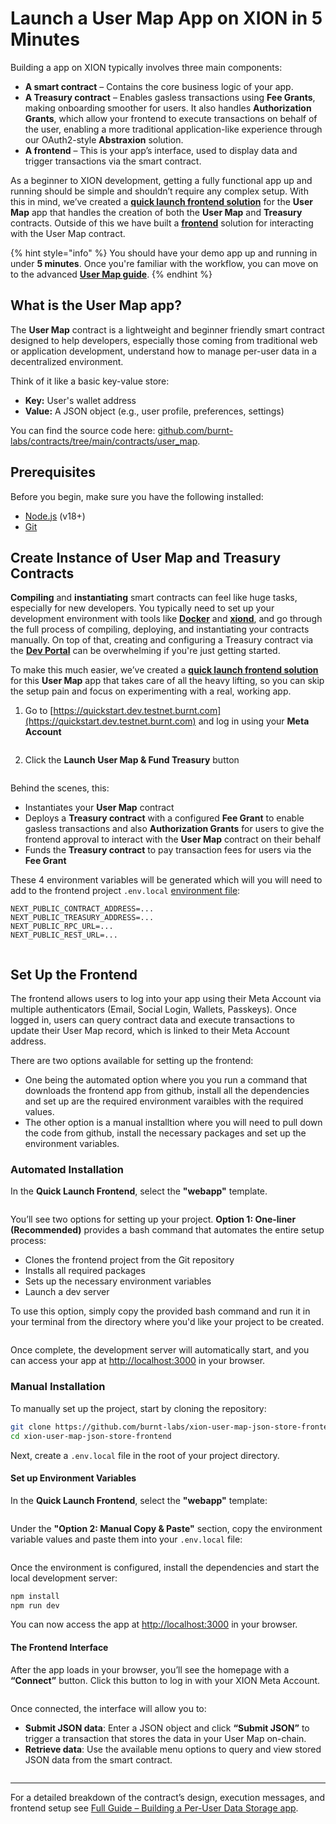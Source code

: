 # Launch a User Map App on XION in 5 Minutes

Building a app on XION typically involves three main components:

* **A smart contract** – Contains the core business logic of your app.
* **A Treasury contract** – Enables gasless transactions using **Fee Grants**, making onboarding smoother for users. It also handles **Authorization Grants**, which allow your frontend to execute transactions on behalf of the user, enabling a more traditional application-like experience through our OAuth2-style **Abstraxion** solution.
* **A frontend** – This is your app’s interface, used to display data and trigger transactions via the smart contract.

As a beginner to XION development, getting a fully functional app up and running should be simple and shouldn’t require any complex setup. With this in mind, we’ve created a [**quick launch frontend solution**](https://quickstart.dev.testnet.burnt.com) for the **User Map** app that handles the creation of both the **User Map** and **Treasury** contracts. Outside of this we have built a [**frontend**](https://github.com/burnt-labs/xion-user-map-json-store-frontend) solution for interacting with the User Map contract.

{% hint style="info" %}
You should have your demo app up and running in under **5 minutes**. Once you're familiar with the workflow, you can move on to the advanced [**User Map guide**](../../learn-and-build/use-cases/building-a-per-user-data-storage-dapp.md).
{% endhint %}

## What is the User Map app?

The **User Map** contract is a lightweight and beginner friendly smart contract designed to help developers, especially those coming from traditional web or application development, understand how to manage per-user data in a decentralized environment.

Think of it like a basic key-value store:

* **Key:** User's wallet address
* **Value:** A JSON object (e.g., user profile, preferences, settings)

You can find the source code here: [github.com/burnt-labs/contracts/tree/main/contracts/user\_map](https://github.com/burnt-labs/contracts/tree/main/contracts/user_map).

## Prerequisites

Before you begin, make sure you have the following installed:

* [Node.js](https://nodejs.org) (v18+)
* [Git](https://git-scm.com)

## Create Instance of User Map and Treasury Contracts

**Compiling** and **instantiating** smart contracts can feel like huge tasks, especially for new developers. You typically need to set up your development environment with tools like [**Docker**](https://docs.burnt.com/xion/developers/xion-quick-start/setup-local-environment/installation-prerequisites-setup-local-environment#docker) and [**xiond**](https://docs.burnt.com/xion/developers/xion-quick-start/setup-local-environment/installation-prerequisites-setup-local-environment#xiond), and go through the full process of compiling, deploying, and instantiating your contracts manually. On top of that, creating and configuring a Treasury contract via the [**Dev Portal**](https://dev.testnet.burnt.com) can be overwhelming if you're just getting started.

To make this much easier, we’ve created a [**quick launch frontend solution**](https://quickstart.dev.testnet.burnt.com) for this **User Map** app that takes care of all the heavy lifting, so you can skip the setup pain and focus on experimenting with a real, working app.

1. Go to [https://quickstart.dev.testnet.burnt.com](https://quickstart.dev.testnet.burnt.com) and log in using your **Meta Account**

<figure><img src="../../../.gitbook/assets/image (81).png" alt=""><figcaption></figcaption></figure>

2. Click the **Launch User Map & Fund Treasury** button

<figure><img src="../../../.gitbook/assets/image (78).png" alt=""><figcaption></figcaption></figure>

Behind the scenes, this:

* Instantiates your **User Map** contract
* Deploys a **Treasury contract** with a configured **Fee Grant** to enable gasless transactions and also **Authorization Grants** for users to give the frontend approval to interact with the **User Map** contract on their behalf
* Funds the **Treasury contract** to pay transaction fees for users via the **Fee Grant**

These 4 environment variables will be generated which will you will need to add to the frontend project `.env.local` [environment file](launch-a-user-map-dapp-on-xion-in-5-minutes.md#set-up-environment-variables):

```env
NEXT_PUBLIC_CONTRACT_ADDRESS=...
NEXT_PUBLIC_TREASURY_ADDRESS=...
NEXT_PUBLIC_RPC_URL=...
NEXT_PUBLIC_REST_URL=...
```

<figure><img src="../../../.gitbook/assets/image (66).png" alt=""><figcaption></figcaption></figure>

## Set Up the Frontend

The frontend allows users to log into your app using their Meta Account via multiple authenticators (Email, Social Login, Wallets, Passkeys). Once logged in, users can query contract data and execute transactions to update their User Map record, which is linked to their Meta Account address.

There are two options available for setting up the frontend:

* One being the automated option where you you run a command that downloads the frontend app from github, install all the dependencies and set up are the required environment varaibles with the required values.
* The other option is a manual installtion where you will need to pull down the code from github, install the necessary packages and set up the environment variables.



### Automated Installation

In the **Quick Launch Frontend**, select the **"webapp"** template.

<figure><img src="../../../.gitbook/assets/image (80).png" alt=""><figcaption></figcaption></figure>

You’ll see two options for setting up your project. **Option 1: One-liner (Recommended)** provides a bash command that automates the entire setup process:

* Clones the frontend project from the Git repository
* Installs all required packages
* Sets up the necessary environment variables
* Launch a dev server

To use this option, simply copy the provided bash command and run it in your terminal from the directory where you'd like your project to be created.

<figure><img src="../../../.gitbook/assets/image (74).png" alt=""><figcaption></figcaption></figure>

Once complete, the development server will automatically start, and you can access your app at [http://localhost:3000](http://localhost:3000) in your browser.



### Manual Installation

To manually set up the project, start by cloning the repository:

```bash
git clone https://github.com/burnt-labs/xion-user-map-json-store-frontend
cd xion-user-map-json-store-frontend
```

Next, create a `.env.local` file in the root of your project directory.

#### Set up Environment Variables

In the **Quick Launch Frontend**, select the **"webapp"** template:

<figure><img src="../../../.gitbook/assets/image (80).png" alt=""><figcaption></figcaption></figure>

Under the **"Option 2: Manual Copy & Paste"** section, copy the environment variable values and paste them into your `.env.local` file:

<figure><img src="../../../.gitbook/assets/image (79).png" alt=""><figcaption></figcaption></figure>

Once the environment is configured, install the dependencies and start the local development server:

```bash
npm install
npm run dev
```

You can now access the app at [http://localhost:3000](http://localhost:3000) in your browser.

#### The Frontend Interface

After the app loads in your browser, you’ll see the homepage with a **“Connect”** button. Click this button to log in with your XION Meta Account.

<figure><img src="../../../.gitbook/assets/image (67).png" alt=""><figcaption></figcaption></figure>

Once connected, the interface will allow you to:

* **Submit JSON data**: Enter a JSON object and click **“Submit JSON”** to trigger a transaction that stores the data in your User Map on-chain.
* **Retrieve data**: Use the available menu options to query and view stored JSON data from the smart contract.

<figure><img src="../../../.gitbook/assets/image (69).png" alt=""><figcaption></figcaption></figure>

***

For a detailed breakdown of the contract’s design, execution messages, and frontend setup see [Full Guide – Building a Per-User Data Storage app](https://docs.burnt.com/xion/developers/learn-and-build/use-cases/building-a-per-user-data-storage-dapp).

